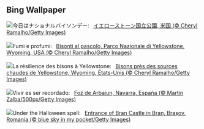 ## Bing Wallpaper
![](https://www.bing.com/th?id=OHR.BisonSprings_JA-JP2014731306_UHD.jpg&w=1000)今日はナショナルバイソンデー:&nbsp;&ensp;[イエローストーン国立公園, 米国 (© Cheryl Ramalho/Getty Images)](https://www.bing.com/th?id=OHR.BisonSprings_JA-JP2014731306_UHD.jpg)
<br><br/>
![](https://www.bing.com/th?id=OHR.BisonSprings_IT-IT4205256619_UHD.jpg&w=1000)Fumi e profumi:&nbsp;&ensp;[Bisonti al pascolo, Parco Nazionale di Yellowstone, Wyoming, USA (© Cheryl Ramalho/Getty Images)](https://www.bing.com/th?id=OHR.BisonSprings_IT-IT4205256619_UHD.jpg)
<br><br/>
![](https://www.bing.com/th?id=OHR.BisonSprings_FR-FR3050146396_UHD.jpg&w=1000)La résilience des bisons à Yellowstone:&nbsp;&ensp;[Bisons près des sources chaudes de Yellowstone, Wyoming, États-Unis (© Cheryl Ramalho/Getty Images)](https://www.bing.com/th?id=OHR.BisonSprings_FR-FR3050146396_UHD.jpg)
<br><br/>
![](https://www.bing.com/th?id=OHR.AutumSaints_ES-ES0641147491_UHD.jpg&w=1000)Vivir es ser recordado:&nbsp;&ensp;[Foz de Arbaiun, Navarra, España (© Martín Zalba/500px/Getty Images)](https://www.bing.com/th?id=OHR.AutumSaints_ES-ES0641147491_UHD.jpg)
<br><br/>
![](https://www.bing.com/th?id=OHR.BranCastle_EN-GB2930979213_UHD.jpg&w=1000)Under the Halloween spell:&nbsp;&ensp;[Entrance of Bran Castle in Bran, Brașov, Romania (© blue sky in my pocket/Getty Images)](https://www.bing.com/th?id=OHR.BranCastle_EN-GB2930979213_UHD.jpg)
<br><br/>
